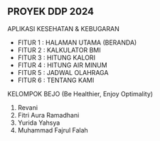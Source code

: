 PROYEK DDP 2024
---------------
APLIKASI KESEHATAN & KEBUGARAN
- FITUR 1 : HALAMAN UTAMA (BERANDA)
- FITUR 2 : KALKULATOR BMI
- FITUR 3 : HITUNG KALORI
- FITUR 4 : HITUNG AIR MINUM
- FITUR 5 : JADWAL OLAHRAGA
- FITUR 6 : TENTANG KAMI

KELOMPOK BEJO (Be Healthier, Enjoy Optimality)
1. Revani
2. Fitri Aura Ramadhani
3. Yurida Yahsya
4. Muhammad Fajrul Falah
